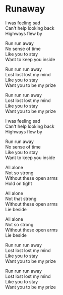 # Runaway  

I was feeling sad  
Can't help looking back  
Highways flew by  

Run run away  
No sense of time  
Like you to stay  
Want to keep you inside  

Run run run away  
Lost lost lost my mind  
Like you to stay  
Want you to be my prize  

Run run run away  
Lost lost lost my mind  
Like you to stay  
Want you to be my prize  

I was feeling sad  
Can't help looking back  
Highways flew by  

Run run away  
No sense of time  
Like you to stay  
Want to keep you inside  

All alone  
Not so strong  
Without these open arms  
Hold on tight  

All alone  
Not that strong  
Without these open arms  
Lie beside  

All alone  
Not so strong  
Without these open arms  
Lie beside  

Run run run away  
Lost lost lost my mind  
Like you to stay  
Want you to be my prize  

Run run run away  
Lost lost lost my mind  
Like you to stay  
Want you to be my prize  
